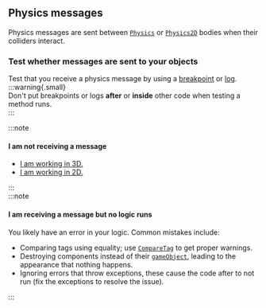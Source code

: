 ## Physics messages
Physics messages are sent between [`Physics`](https://docs.unity3d.com/ScriptReference/Physics.html) or [`Physics2D`](https://docs.unity3d.com/ScriptReference/Physics2D.html) bodies when their colliders interact.

### Test whether messages are sent to your objects
Test that you receive a physics message by using a [breakpoint](Debugging/Debugger.md) or [log](Debugging/Logging/How-to.md).  
:::warning{.small}  
Don't put breakpoints or logs **after** or **inside** other code when testing a method runs.  
:::

:::note
#### I am not receiving a message
- [I am working in 3D.](Physics%20Messages/1%203D%20Physics%20Messages.md)
- [I am working in 2D.](Physics%20Messages/1%202D%20Physics%20Messages.md)

:::  
:::note
#### I am receiving a message but no logic runs
You likely have an error in your logic. Common mistakes include:
- Comparing tags using equality; use [`CompareTag`](https://docs.unity3d.com/ScriptReference/GameObject.CompareTag.html) to get proper warnings.
- Destroying components instead of their [`gameObject`](https://docs.unity3d.com/ScriptReference/Component-gameObject.html), leading to the appearance that nothing happens.
- Ignoring errors that throw exceptions, these cause the code after to not run (fix the exceptions to resolve the issue).

:::